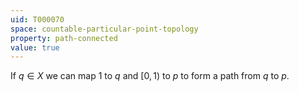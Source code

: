 ```yaml
---
uid: T000070
space: countable-particular-point-topology
property: path-connected
value: true
---
```

If $q \in X$ we can map $1$ to $q$ and $[0,1)$ to $p$ to form a path from $q$ to $p$.

